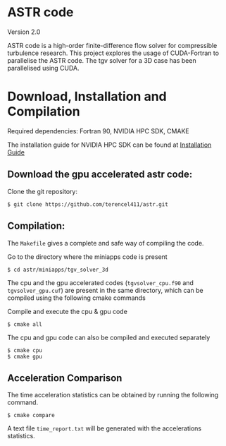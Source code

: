# ASTR code 
Version 2.0 

ASTR code is a high-order finite-difference flow solver for compressible turbulence research. This project explores the usage of CUDA-Fortran to parallelise the ASTR code. The tgv solver for a 3D case has been parallelised using CUDA.

# Download, Installation and Compilation
Required dependencies: Fortran 90, NVIDIA HPC SDK, CMAKE

The installation guide for NVIDIA HPC SDK can be found at [Installation Guide](https://docs.nvidia.com/hpc-sdk/hpc-sdk-install-guide/index.html)

## Download the gpu accelerated astr code:

Clone the git repository:
```
$ git clone https://github.com/terencel411/astr.git
```
## Compilation:
The `Makefile` gives a complete and safe way of compiling the code.

Go to the directory where the miniapps code is present

```
$ cd astr/miniapps/tgv_solver_3d
```

The cpu and the gpu accelerated codes (`tgvsolver_cpu.f90` and `tgvsolver_gpu.cuf`) are present in the same directory, which can be compiled using the following cmake commands

Compile and execute the cpu & gpu code

```
$ cmake all
```

The cpu and gpu code can also be compiled and executed separately

```
$ cmake cpu
$ cmake gpu
```

## Acceleration Comparison
The time acceleration statistics can be obtained by running the following command. 

```
$ cmake compare
```

A text file `time_report.txt` will be generated with the accelerations statistics.






